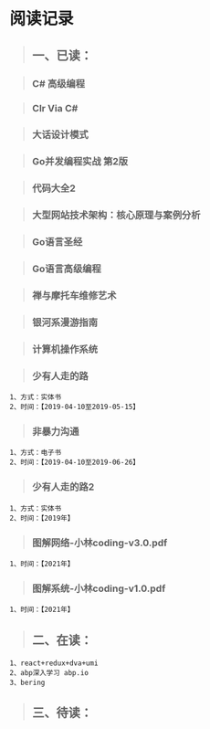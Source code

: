# 阅读记录

> ## 一、已读：

> ### C# 高级编程

> ### Clr Via C#

> ### 大话设计模式

> ### Go并发编程实战 第2版

> ### 代码大全2

> ### 大型网站技术架构：核心原理与案例分析

> ### Go语言圣经

> ### Go语言高级编程

> ### 禅与摩托车维修艺术

> ### 银河系漫游指南

> ### 计算机操作系统

> ### 少有人走的路
    1、方式：实体书
    2、时间：【2019-04-10至2019-05-15】

> ### 非暴力沟通
    1、方式：电子书
    2、时间：【2019-04-10至2019-06-26】

> ### 少有人走的路2
    1、方式：实体书
    2、时间：【2019年】

> ### 图解网络-小林coding-v3.0.pdf
    1、时间：【2021年】

> ### 图解系统-小林coding-v1.0.pdf
    1、时间：【2021年】
    
> ## 二、在读：

    1、react+redux+dva+umi
    2、abp深入学习 abp.io
    3、bering

> ## 三、待读：
	



